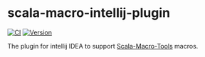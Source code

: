 # scala-macro-intellij-plugin

[![CI](https://github.com/bitlap/scala-macro-intellij-plugin/actions/workflows/ScalaCI.yml/badge.svg)](https://github.com/bitlap/scala-macro-intellij-plugin/actions/workflows/ScalaCI.yml)
[![Version](https://img.shields.io/jetbrains/plugin/v/17202-scala-macro-tools)](https://plugins.jetbrains.com/plugin/17202-scala-macro-tools)


The plugin for intellij IDEA to support [Scala-Macro-Tools](https://github.com/bitlap/scala-macro-tools) macros.

